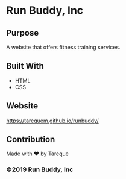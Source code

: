 # Run Buddy, Inc

## Purpose
A website that offers fitness training services. 

## Built With
* HTML
* CSS

## Website
https://tarequem.github.io/runbuddy/

## Contribution
Made with ❤️ by Tareque

### ©️2019 Run Buddy, Inc 
